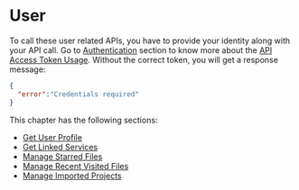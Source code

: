 # User

To call these user related APIs, you have to provide your identity along with your API call. Go to 
[Authentication](./authentication/INDEX.md) section to know more about the [API Access Token Usage](./authentication/TOKEN_USAGE.md). Without the correct token, you will get a response message:

```json
{
  "error":"Credentials required"
}
```

This chapter has the following sections:

* [Get User Profile](./user/GET_USER_PROFILE.md)
* [Get Linked Services](./user/GET_LINKED_SERVICES.md)
* [Manage Starred Files](./user/STAR_FILES.md)
* [Manage Recent Visited Files](./user/RECENT_FILES.md)
* [Manage Imported Projects](./user/MANAGE_IMPORTED_PROJECTS.md)